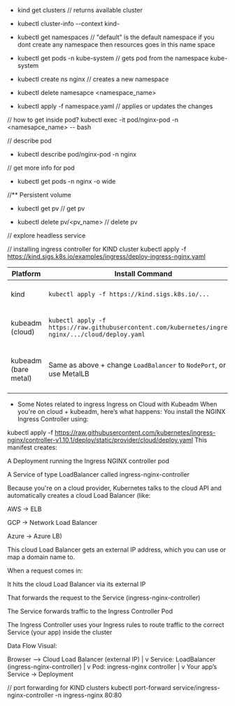 - kind get clusters // returns available cluster

- kubectl cluster-info --context kind-<cluster-name>

- kubectl get namespaces // "default" is the default namespace if you dont create any namespace then resources goes in this name space

- kubectl get pods -n kube-system // gets pod from the namespace kube-system

- kubectl create ns nginx // creates a new namespace

- kubectl delete namesapce <namespace_name>

- kubectl apply -f namespace.yaml // applies or updates the changes

// how to get inside pod?
 kubectl exec -it pod/nginx-pod -n <namesapce_name> -- bash

// describe pod
- kubectl describe  pod/nginx-pod -n nginx

// get more info for pod
- kubectl get pods -n nginx -o wide

//** Persistent volume


-  kubectl get pv // get pv

- kubectl delete pv/<pv_name> // delete pv

// explore headless service


// installing ingress controller for KIND cluster
kubectl apply -f https://kind.sigs.k8s.io/examples/ingress/deploy-ingress-nginx.yaml

| Platform             | Install Command                                                                                     | Notes                               |
| -------------------- | --------------------------------------------------------------------------------------------------- | ----------------------------------- |
| kind                 | `kubectl apply -f https://kind.sigs.k8s.io/...`                                                     | Specially configured for Docker     |
| kubeadm (cloud)      | `kubectl apply -f https://raw.githubusercontent.com/kubernetes/ingress-nginx/.../cloud/deploy.yaml` | Works on most cloud providers       |
| kubeadm (bare metal) | Same as above + change `LoadBalancer` to `NodePort`, or use MetalLB                                 | Manual setup needed for external IP |

* Some Notes related to ingress
Ingress on Cloud with Kubeadm
When you're on cloud + kubeadm, here’s what happens:
You install the NGINX Ingress Controller using:

kubectl apply -f https://raw.githubusercontent.com/kubernetes/ingress-nginx/controller-v1.10.1/deploy/static/provider/cloud/deploy.yaml
This manifest creates:

A Deployment running the Ingress NGINX controller pod

A Service of type LoadBalancer called ingress-nginx-controller

Because you're on a cloud provider, Kubernetes talks to the cloud API and automatically creates a cloud Load Balancer (like:

AWS → ELB

GCP → Network Load Balancer

Azure → Azure LB)

This cloud Load Balancer gets an external IP address, which you can use or map a domain name to.

When a request comes in:

It hits the cloud Load Balancer via its external IP

That forwards the request to the Service (ingress-nginx-controller)

The Service forwards traffic to the Ingress Controller Pod

The Ingress Controller uses your Ingress rules to route traffic to the correct Service (your app) inside the cluster

Data Flow Visual:

Browser --> Cloud Load Balancer (external IP)
              |
              v
      Service: LoadBalancer (ingress-nginx-controller)
              |
              v
     Pod: ingress-nginx controller
              |
              v
     Your app’s Service → Deployment


// port forwarding for KIND clusters
kubectl port-forward service/ingress-nginx-controller -n ingress-nginx 80:80 
